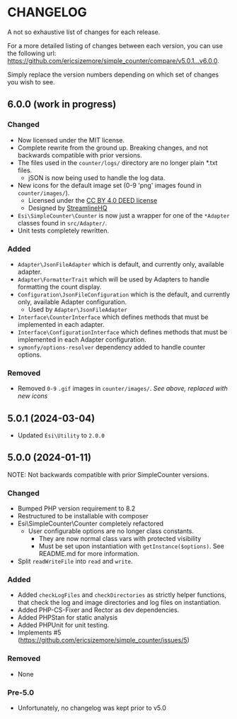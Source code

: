 # CHANGELOG
A not so exhaustive list of changes for each release.

For a more detailed listing of changes between each version, 
you can use the following url: https://github.com/ericsizemore/simple_counter/compare/v5.0.1...v6.0.0. 

Simply replace the version numbers depending on which set of changes you wish to see.

## 6.0.0 (work in progress)

### Changed

  * Now licensed under the MIT license.
  * Complete rewrite from the ground up. Breaking changes, and not backwards compatible with prior versions.
  * The files used in the `counter/logs/` directory are no longer plain *.txt files.
    * jSON is now being used to handle the log data.
  * New icons for the default image set (0-9 'png' images found in `counter/images/`).
    * Licensed under the [CC BY 4.0 DEED license](https://creativecommons.org/licenses/by/4.0/)
    * Designed by [StreamlineHQ](https://www.streamlinehq.com/freebies/typeface)
  * `Esi\SimpleCounter\Counter` is now just a wrapper for one of the `*Adapter` classes found in `src/Adapter/`.
  * Unit tests completely rewritten.

### Added

  * `Adapter\JsonFileAdapter` which is default, and currently only, available adapter.
  * `Adapter\FormatterTrait` which will be used by Adapters to handle formatting the count display.
  * `Configuration\JsonFileConfiguration` which is the default, and currently only, available Adapter configuration.
    * Used by `Adapter\JsonFileAdapter`
  * `Interface\CounterInterface` which defines methods that must be implemented in each adapter.
  * `Interface\ConfigurationInterface` which defines methods that must be implemented in each Adapter configuration.
  * `symonfy/options-resolver` dependency added to handle counter options.

### Removed

  * Removed `0-9` `.gif` images in `counter/images/`. *See above, replaced with new icons*


## 5.0.1 (2024-03-04)

  * Updated `Esi\Utility` to `2.0.0`

## 5.0.0 (2024-01-11)

NOTE: Not backwards compatible with prior SimpleCounter versions.

### Changed

  * Bumped PHP version requirement to 8.2
  * Restructured to be installable with composer
  * Esi\SimpleCounter\Counter completely refactored
    * User configurable options are no longer class constants.
      * They are now normal class vars with protected visibility
      * Must be set upon instantiation with `getInstance($options)`. See README.md for more information.
  * Split `readWriteFile` into `read` and `write`.

### Added

  * Added `checkLogFiles` and `checkDirectories` as strictly helper functions, that check the log and image directories and log files on instantiation.
  * Added PHP-CS-Fixer and Rector as dev dependencies.
  * Added PHPStan for static analysis
  * Added PHPUnit for unit testing.
  * Implements #5 (https://github.com/ericsizemore/simple_counter/issues/5)

### Removed

  * None


### Pre-5.0

  * Unfortunately, no changelog was kept prior to v5.0
